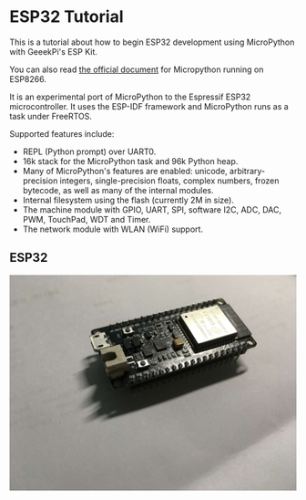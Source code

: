 # ESP32 Tutorial

This is a tutorial about how to begin ESP32 development using MicroPython with GeeekPi's  ESP Kit.

You can also read [the official document](http://docs.micropython.org/en/latest/esp8266/) for Micropython running on ESP8266.

It is an experimental port of MicroPython to the Espressif ESP32 microcontroller. It uses the ESP-IDF framework and MicroPython runs as a task under FreeRTOS.

Supported features include:

- REPL (Python prompt) over UART0.
- 16k stack for the MicroPython task and 96k Python heap.
- Many of MicroPython's features are enabled: unicode, arbitrary-precision integers, single-precision floats, complex numbers, frozen bytecode, as well as many of the internal modules.
- Internal filesystem using the flash (currently 2M in size).
- The machine module with GPIO, UART, SPI, software I2C, ADC, DAC, PWM, TouchPad, WDT and Timer.
- The network module with WLAN (WiFi) support.

## ESP32

![ESP32](./ESP32-bare.JPG)
